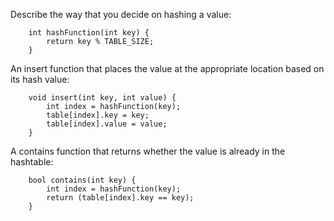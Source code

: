 Describe the way that you decide on hashing a value:

    
        int hashFunction(int key) {
            return key % TABLE_SIZE;
        }



An insert function that places the value at the appropriate location based on its hash value:


    
        void insert(int key, int value) {  
            int index = hashFunction(key); 
            table[index].key = key; 
            table[index].value = value; 
        }
 

A contains function that returns whether the value is already in the hashtable:



        bool contains(int key) {
            int index = hashFunction(key); 
            return (table[index].key == key); 
        }
